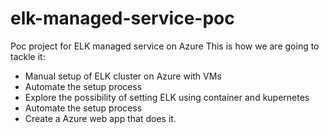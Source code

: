 # elk-managed-service-poc
Poc project for ELK managed service on Azure
This is how we are going to tackle it:
* Manual setup of ELK cluster on Azure with VMs
* Automate the setup process
* Explore the possibility of setting ELK using container and kupernetes
* Automate the setup process
* Create a Azure web app that does it.
